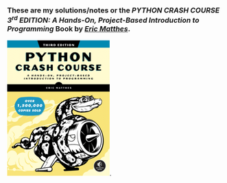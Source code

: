 ### These are my solutions/notes or the _PYTHON CRASH COURSE 3<sup>rd</sup> EDITION: A Hands-On, Project-Based Introduction to Programming_ Book by _[Eric Matthes](https://ehmatthes.github.io/)_.

![Python Crash Course 3rd Edition](PythonCrashCourse3e_front.png).

